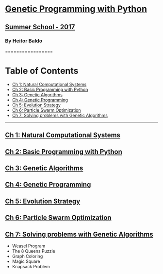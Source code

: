 # [Genetic Programming with Python]()

## [Summer School - 2017]()

### By Heitor Baldo

=================



Table of Contents
=================

  * [Ch 1: Natural Computational Systems](#ch-1-natural-comp)
  * [Ch 2: Basic Programming with Python](#ch-2-genetic-alg)
  * [Ch 3: Genetic Algorithms](#ch-1-genetic-alg)
  * [Ch 4: Genetic Programming](#ch-1-genetic-alg)
  * [Ch 5: Evolution Strategy](#ch-1-genetic-alg)
  * [Ch 6: Particle Swarm Optimization](#ch-1-genetic-alg)
  * [Ch 7: Solving problems with Genetic Algorithms](#ch-1-genetic-alg)
  
  ---

## [Ch 1: Natural Computational Systems](01_Natural#ch-1-natural-comp)

## [Ch 2: Basic Programming with Python](02_Python#ch-2-genetic-alg)

## [Ch 3: Genetic Algorithms](01_Natural#ch-1-natural-comp)

## [Ch 4: Genetic Programming](01_Natural#ch-1-natural-comp)

## [Ch 5: Evolution Strategy](01_Natural#ch-1-natural-comp)

## [Ch 6: Particle Swarm Optimization](01_Natural#ch-1-natural-comp)

## [Ch 7: Solving problems with Genetic Algorithms](01_Natural#ch-1-natural-comp)

  - Weasel Program
  - The 8 Queens Puzzle
  - Graph Coloring
  - Magic Square
  - Knapsack Problem

 
